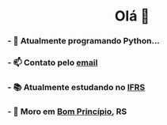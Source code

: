 <h1 align="center">Olá 👋</h1>


### - 🌱 Atualmente programando Python...
### - 📫 Contato pelo [email](mailto:luis.assmann.1234@gmail.com)
### - 📚 Atualmente estudando no [IFRS](https://ifrs.edu.br/feliz/)
### - 🏡 Moro em [Bom Princípio](https://www.google.com/search?q=bom+princ%C3%ADpio&oq=bom+princ%C3%ADpio&aqs=chrome..69i57j0l5j69i60.6396j0j7&sourceid=chrome&ie=UTF-8), RS
